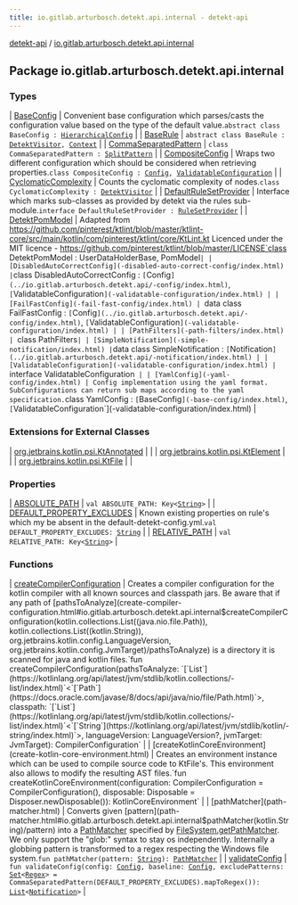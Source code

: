 ```yaml
---
title: io.gitlab.arturbosch.detekt.api.internal - detekt-api
---
```


[detekt-api](../index.html) / [io.gitlab.arturbosch.detekt.api.internal](./index.html)

## Package io.gitlab.arturbosch.detekt.api.internal

### Types

| [BaseConfig](-base-config/index.html) | Convenient base configuration which parses/casts the configuration value based on the type of the default value.`abstract class BaseConfig : `[`HierarchicalConfig`](../io.gitlab.arturbosch.detekt.api/-hierarchical-config/index.html) |
| [BaseRule](-base-rule/index.html) | `abstract class BaseRule : `[`DetektVisitor`](../io.gitlab.arturbosch.detekt.api/-detekt-visitor/index.html)`, `[`Context`](../io.gitlab.arturbosch.detekt.api/-context/index.html) |
| [CommaSeparatedPattern](-comma-separated-pattern/index.html) | `class CommaSeparatedPattern : `[`SplitPattern`](../io.gitlab.arturbosch.detekt.api/-split-pattern/index.html) |
| [CompositeConfig](-composite-config/index.html) | Wraps two different configuration which should be considered when retrieving properties.`class CompositeConfig : `[`Config`](../io.gitlab.arturbosch.detekt.api/-config/index.html)`, `[`ValidatableConfiguration`](-validatable-configuration/index.html) |
| [CyclomaticComplexity](-cyclomatic-complexity/index.html) | Counts the cyclomatic complexity of nodes.`class CyclomaticComplexity : `[`DetektVisitor`](../io.gitlab.arturbosch.detekt.api/-detekt-visitor/index.html) |
| [DefaultRuleSetProvider](-default-rule-set-provider.html) | Interface which marks sub-classes as provided by detekt via the rules sub-module.`interface DefaultRuleSetProvider : `[`RuleSetProvider`](../io.gitlab.arturbosch.detekt.api/-rule-set-provider/index.html) |
| [DetektPomModel](-detekt-pom-model/index.html) | Adapted from https://github.com/pinterest/ktlint/blob/master/ktlint-core/src/main/kotlin/com/pinterest/ktlint/core/KtLint.kt Licenced under the MIT licence - https://github.com/pinterest/ktlint/blob/master/LICENSE`class DetektPomModel : UserDataHolderBase, PomModel` |
| [DisabledAutoCorrectConfig](-disabled-auto-correct-config/index.html) | `class DisabledAutoCorrectConfig : `[`Config`](../io.gitlab.arturbosch.detekt.api/-config/index.html)`, `[`ValidatableConfiguration`](-validatable-configuration/index.html) |
| [FailFastConfig](-fail-fast-config/index.html) | `data class FailFastConfig : `[`Config`](../io.gitlab.arturbosch.detekt.api/-config/index.html)`, `[`ValidatableConfiguration`](-validatable-configuration/index.html) |
| [PathFilters](-path-filters/index.html) | `class PathFilters` |
| [SimpleNotification](-simple-notification/index.html) | `data class SimpleNotification : `[`Notification`](../io.gitlab.arturbosch.detekt.api/-notification/index.html) |
| [ValidatableConfiguration](-validatable-configuration/index.html) | `interface ValidatableConfiguration` |
| [YamlConfig](-yaml-config/index.html) | Config implementation using the yaml format. SubConfigurations can return sub maps according to the yaml specification.`class YamlConfig : `[`BaseConfig`](-base-config/index.html)`, `[`ValidatableConfiguration`](-validatable-configuration/index.html) |

### Extensions for External Classes

| [org.jetbrains.kotlin.psi.KtAnnotated](org.jetbrains.kotlin.psi.-kt-annotated/index.html) |  |
| [org.jetbrains.kotlin.psi.KtElement](org.jetbrains.kotlin.psi.-kt-element/index.html) |  |
| [org.jetbrains.kotlin.psi.KtFile](org.jetbrains.kotlin.psi.-kt-file/index.html) |  |

### Properties

| [ABSOLUTE_PATH](-a-b-s-o-l-u-t-e_-p-a-t-h.html) | `val ABSOLUTE_PATH: Key<`[`String`](https://kotlinlang.org/api/latest/jvm/stdlib/kotlin/-string/index.html)`>` |
| [DEFAULT_PROPERTY_EXCLUDES](-d-e-f-a-u-l-t_-p-r-o-p-e-r-t-y_-e-x-c-l-u-d-e-s.html) | Known existing properties on rule's which my be absent in the default-detekt-config.yml.`val DEFAULT_PROPERTY_EXCLUDES: `[`String`](https://kotlinlang.org/api/latest/jvm/stdlib/kotlin/-string/index.html) |
| [RELATIVE_PATH](-r-e-l-a-t-i-v-e_-p-a-t-h.html) | `val RELATIVE_PATH: Key<`[`String`](https://kotlinlang.org/api/latest/jvm/stdlib/kotlin/-string/index.html)`>` |

### Functions

| [createCompilerConfiguration](create-compiler-configuration.html) | Creates a compiler configuration for the kotlin compiler with all known sources and classpath jars. Be aware that if any path of [pathsToAnalyze](create-compiler-configuration.html#io.gitlab.arturbosch.detekt.api.internal$createCompilerConfiguration(kotlin.collections.List((java.nio.file.Path)), kotlin.collections.List((kotlin.String)), org.jetbrains.kotlin.config.LanguageVersion, org.jetbrains.kotlin.config.JvmTarget)/pathsToAnalyze) is a directory it is scanned for java and kotlin files.`fun createCompilerConfiguration(pathsToAnalyze: `[`List`](https://kotlinlang.org/api/latest/jvm/stdlib/kotlin.collections/-list/index.html)`<`[`Path`](https://docs.oracle.com/javase/8/docs/api/java/nio/file/Path.html)`>, classpath: `[`List`](https://kotlinlang.org/api/latest/jvm/stdlib/kotlin.collections/-list/index.html)`<`[`String`](https://kotlinlang.org/api/latest/jvm/stdlib/kotlin/-string/index.html)`>, languageVersion: LanguageVersion?, jvmTarget: JvmTarget): CompilerConfiguration` |
| [createKotlinCoreEnvironment](create-kotlin-core-environment.html) | Creates an environment instance which can be used to compile source code to KtFile's. This environment also allows to modify the resulting AST files.`fun createKotlinCoreEnvironment(configuration: CompilerConfiguration = CompilerConfiguration(), disposable: Disposable = Disposer.newDisposable()): KotlinCoreEnvironment` |
| [pathMatcher](path-matcher.html) | Converts given [pattern](path-matcher.html#io.gitlab.arturbosch.detekt.api.internal$pathMatcher(kotlin.String)/pattern) into a [PathMatcher](https://docs.oracle.com/javase/8/docs/api/java/nio/file/PathMatcher.html) specified by [FileSystem.getPathMatcher](https://docs.oracle.com/javase/8/docs/api/java/nio/file/FileSystem.html#getPathMatcher(java.lang.String)). We only support the "glob:" syntax to stay os independently. Internally a globbing pattern is transformed to a regex respecting the Windows file system.`fun pathMatcher(pattern: `[`String`](https://kotlinlang.org/api/latest/jvm/stdlib/kotlin/-string/index.html)`): `[`PathMatcher`](https://docs.oracle.com/javase/8/docs/api/java/nio/file/PathMatcher.html) |
| [validateConfig](validate-config.html) | `fun validateConfig(config: `[`Config`](../io.gitlab.arturbosch.detekt.api/-config/index.html)`, baseline: `[`Config`](../io.gitlab.arturbosch.detekt.api/-config/index.html)`, excludePatterns: `[`Set`](https://kotlinlang.org/api/latest/jvm/stdlib/kotlin.collections/-set/index.html)`<`[`Regex`](https://kotlinlang.org/api/latest/jvm/stdlib/kotlin.text/-regex/index.html)`> = CommaSeparatedPattern(DEFAULT_PROPERTY_EXCLUDES).mapToRegex()): `[`List`](https://kotlinlang.org/api/latest/jvm/stdlib/kotlin.collections/-list/index.html)`<`[`Notification`](../io.gitlab.arturbosch.detekt.api/-notification/index.html)`>` |


